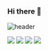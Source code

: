 ### Hi there 👋
![header](https://capsule-render.vercel.app/api?type=waving&color=auto&height=300&section=header&text=Dongpal&fontSize=100&animation=fadeIn&fontAlignY=38&desc=Just%20Dongha&descAlignY=60&descAlign=65)


<img id="python" src="https://img.shields.io/static/v1?style=for-the-badge&message=Python&color=000000&logo=Python&logoColor=FFFFFF&label="/>
<img id="html" src="https://img.shields.io/static/v1?style=for-the-badge&message=HTML5&color=000000&logo=HTML5&logoColor=FFFFFF&label="/>
<img id="javascript" src="https://img.shields.io/static/v1?style=for-the-badge&message=Javascript&color=000000&logo=Javascript&logoColor=FFFFFF&label=">
<img id="node.js" src="https://img.shields.io/static/v1?style=for-the-badge&message=Node.js&color=000000&logo=Node.js&logoColor=FFFFFF&label=">


<!--
**Dongpari/Dongpari** is a ✨ _special_ ✨ repository because its `README.md` (this file) appears on your GitHub profile.

Here are some ideas to get you started:

- 🔭 I’m currently working on ...
- 🌱 I’m currently learning ...
- 👯 I’m looking to collaborate on ...
- 🤔 I’m looking for help with ...
- 💬 Ask me about ...
- 📫 How to reach me: ...
- 😄 Pronouns: ...
- ⚡ Fun fact: ...
-->
